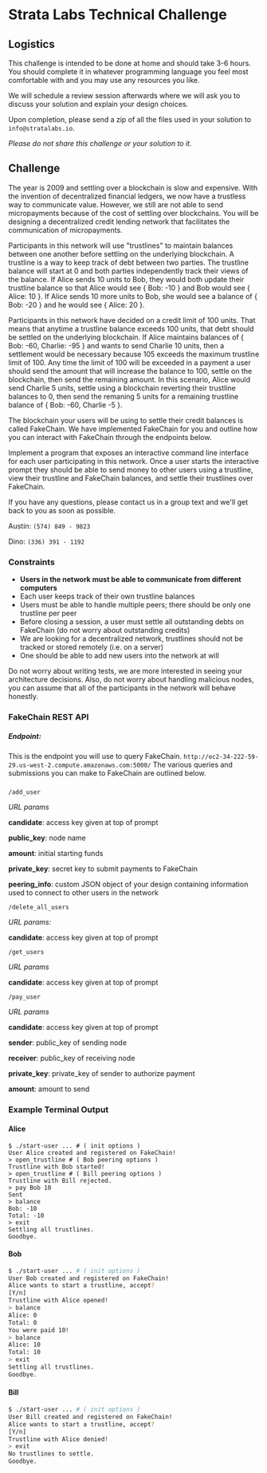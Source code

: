 
# Strata Labs Technical Challenge

## Logistics
This challenge is intended to be done at home and should take 3-6 hours. You 
should complete it in whatever programming language you feel most comfortable 
with and you may use any resources you like.

We will schedule a review session afterwards where we will ask you to discuss 
your solution and explain your design choices.

Upon completion, please send a zip of all the files used in your solution to 
```info@stratalabs.io```.

_Please do not share this challenge or your solution to it._

## Challenge
The year is 2009 and settling over a blockchain is slow and expensive.  With the
invention of decentralized financial ledgers, we now have a trustless way to
communicate value.  However, we still are not able to send micropayments because
of the cost of settling over blockchains.  You will be designing a decentralized
credit lending network that facilitates the communication of micropayments.

Participants in this network will use "trustlines" to maintain balances between
one another before settling on the underlying blockchain.  A trustline is a way
to keep track of debt between two parties.  The trustline balance will start at
0 and both parties independently track their views of the balance.  If Alice
sends 10 units to Bob, they would both update their trustline balance so that
Alice would see { Bob: -10 } and Bob would see { Alice: 10 }.  If Alice sends 10
more units to Bob, she would see a balance of { Bob: -20 } and he would see {
Alice: 20 }.  

Participants in this network have decided on a credit limit of 100 units.  That
means that anytime a trustline balance exceeds 100 units, that debt should be
settled on the underlying blockchain.  If Alice maintains balances of { Bob:
-60, Charlie: -95 } and wants to send Charlie 10 units, then a settlement would
be necessary because 105 exceeds the maximum trustline limit of 100.  Any time
the limit of 100 will be exceeded in a payment a user should send the amount
that will increase the balance to 100, settle on the blockchain, then send the
remaining amount.  In this scenario, Alice would send Charlie 5 units, settle
using a blockchain reverting their trustline balances to 0, then send the 
remaning 5 units for a remaining trustline balance of { Bob: -60, Charlie -5 }.

The blockchain your users will be using to settle their credit balances is
called FakeChain.  We have implemented FakeChain for you and outline how you can
interact with FakeChain through the endpoints below.

Implement a program that exposes an interactive command line interface for each
user participating in this network. Once a user starts the interactive prompt 
they should be able to send money to other users using a trustline, view their 
trustline and FakeChain balances, and settle their trustlines over FakeChain.

If you have any questions, please contact us in a group text and we'll get back 
to you as soon as possible.

Austin: ```(574) 849 - 9823```

Dino: ```(336) 391 - 1192```

### Constraints

- **Users in the network must be able to communicate from different computers**
- Each user keeps track of their own trustline balances
- Users must be able to handle multiple peers; there should be only one trustline per peer
- Before closing a session, a user must settle all outstanding debts on FakeChain 
  (do not worry about outstanding credits)
- We are looking for a decentralized network, trustlines should not be tracked or stored 
  remotely (i.e. on a server)
- One should be able to add new users into the network at will

Do not worry about writing tests, we are more interested in seeing your 
architecture decisions.  Also, do not worry about handling malicious nodes, you
can assume that all of the participants in the network will behave honestly.

### FakeChain REST API

##### Endpoint: 
This is the endpoint you will use to query FakeChain.
```http://ec2-34-222-59-29.us-west-2.compute.amazonaws.com:5000/```
The various queries and submissions you can make to FakeChain are outlined
below.

##### 

```/add_user```

*URL params*

**candidate**: access key given at top of prompt

**public_key**: node name

**amount**: initial starting funds

**private_key**: secret key to submit payments to FakeChain

**peering_info**: custom JSON object of your design containing information 
used to connect to other users in the network

```/delete_all_users```

*URL params:*

**candidate**: access key given at top of prompt

```/get_users```

*URL params*

**candidate**: access key given at top of prompt

```/pay_user```

*URL params*

**candidate**: access key given at top of prompt

**sender**: public_key of sending node

**receiver**: public_key of receiving node

**private_key**: private_key of sender to authorize payment

**amount**: amount to send

### Example Terminal Output

#### Alice

```
$ ./start-user ... # ( init options )
User Alice created and registered on FakeChain!
> open_trustline # ( Bob peering options )
Trustline with Bob started!
> open_trustline # ( Bill peering options )
Trustline with Bill rejected.
> pay Bob 10
Sent
> balance 
Bob: -10
Total: -10
> exit
Settling all trustlines.
Goodbye.
```

#### Bob

```sh
$ ./start-user ... # ( init options )
User Bob created and registered on FakeChain!
Alice wants to start a trustline, accept?
[Y/n]
Trustline with Alice opened!
> balance
Alice: 0
Total: 0
You were paid 10!
> balance
Alice: 10
Total: 10
> exit
Settling all trustlines.
Goodbye.
```

#### Bill

```sh
$ ./start-user ... # ( init options )
User Bill created and registered on FakeChain!
Alice wants to start a trustline, accept?
[Y/n]
Trustline with Alice denied!
> exit
No trustlines to settle.
Goodbye.
```
